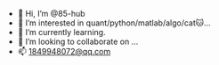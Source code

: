 - 👋 Hi, I’m @85-hub
- 👀 I’m interested in quant/python/matlab/algo/cat🐱...
- 🌱 I’m currently learning.
- 💞️ I’m looking to collaborate on ...
- 📫 1849948072@qq.com

